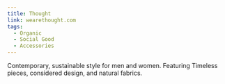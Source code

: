```yaml
---
title: Thought
link: wearethought.com
tags:
  - Organic
  - Social Good
  - Accessories
---
```

Contemporary, sustainable style for men and women. Featuring Timeless pieces, considered design, and natural fabrics.